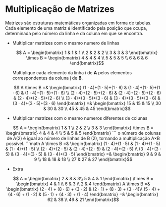 # Multiplicação de  Matrizes

  Matrizes são estruturas matemáticas organizadas em forma de tabelas. Cada elemento de uma matriz é identificado pela posição que ocupa, determinada pelo número da linha e da coluna em que se encontra.

  + Multiplicar matrizes com o mesmo numero de linhas
  
    ```math
      A =
      \begin{bmatrix} 
        1 & 1 & 1 \\
        2 & 2 & 2 \\
        3 & 3 & 3
      \end{bmatrix}
      \times
      B =
      \begin{bmatrix} 
        4 & 4 & 4 \\
        5 & 5 & 5 \\
        6 & 6 & 6
      \end{bmatrix}
    ```
    Multiplique cada elemento da linha i de **A** pelos elementos correspondentes da coluna j de **B**.

    ```math
      A \times B 
      =&
      \begin{bmatrix} 
        (1 ⋅ 4)+(1 ⋅ 5)+(1 ⋅ 6) & (1 ⋅ 4)+(1 ⋅ 5)+(1 ⋅ 6) & (1 ⋅ 4)+(1 ⋅ 5)+(1 ⋅ 6) \\
        (2 ⋅ 4)+(2 ⋅ 5)+(2 ⋅ 6) & (2 ⋅ 4)+(2 ⋅ 5)+(2 ⋅ 6) & (2 ⋅ 4)+(2 ⋅ 5)+(2 ⋅ 6) \\
        (3 ⋅ 4)+(3 ⋅ 5)+(3 ⋅ 6) & (3 ⋅ 4)+(3 ⋅ 5)+(3 ⋅ 6) & (3 ⋅ 4)+(3 ⋅ 5)+(3 ⋅ 6)
      \end{bmatrix}
      =&
      \begin{bmatrix} 
        15 & 15 & 15 \\
        30 & 30 & 30 \\
        45 & 45 & 45
      \end{bmatrix}
    ```
  + Multiplicar matrizes com o mesmo numeros diferentes de colunas

  ```math
      A =
      \begin{bmatrix} 
        1 & 1 \\
        2 & 2 \\
        3 & 3 
      \end{bmatrix}
      \times
      B =
      \begin{bmatrix} 
        4 & 4 & 4 \\
        5 & 5 & 5 
      \end{bmatrix}
    ```
    o número de colunas de A(2) é igual ao número de linhas de B (2), tornando a multiplicação A×B possível.

    ```math
      A \times B 
      =&
      \begin{bmatrix} 
        (1 ⋅ 4)+(1 ⋅ 5) & (1 ⋅ 4)+(1 ⋅ 5) & (1 ⋅ 4)+(1 ⋅ 5) \\
        (2 ⋅ 4)+(2 ⋅ 5) & (2 ⋅ 4)+(2 ⋅ 5) & (2 ⋅ 4)+(2 ⋅ 5) \\
        (3 ⋅ 4)+(3 ⋅ 5) & (3 ⋅ 4)+(3 ⋅ 5) & (3 ⋅ 4)+(3 ⋅ 5)
      \end{bmatrix}
      =&
      \begin{bmatrix} 
         9 &  9 &  9 \\
        18 & 18 & 18 \\
        27 & 27 & 27
      \end{bmatrix}
  ```

  + Extra 

  ```math
      A =
      \begin{bmatrix} 
        2 & 8 & 3\\
        5 & 4 & 1
      \end{bmatrix}
      \times
      B =
      \begin{bmatrix} 
        4 & 1 \\
        6 & 3 \\
        2 & 4
      \end{bmatrix}

      A \times B 
      =&
      \begin{bmatrix} 
        (2 ⋅ 4) + (8 ⋅ 6) + (3 ⋅ 2) & (2 ⋅ 1) + (8 ⋅ 3) + (3 ⋅ 4)\\
        (5 ⋅ 4) + (4 ⋅ 6) + (1 ⋅ 2) & (5 ⋅ 1) + (4 ⋅ 3) + (1 ⋅ 4)
      \end{bmatrix}
      =&
      \begin{bmatrix} 
        62 & 38 \\
        46 & 21
      \end{bmatrix}
  ```
